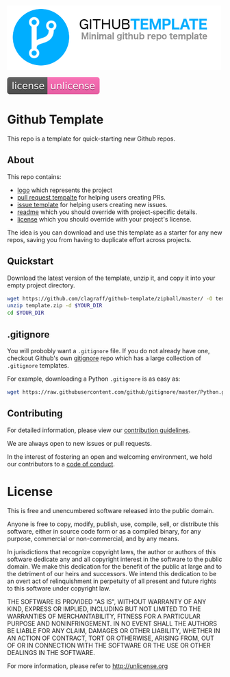 <!-- Have a nice logo. 500px x 150px suggested -->
![project logo](.github/logo.png)

<!-- Include relevant build badges -->
[![License](.github/unlicense.svg)](https://unlicense.org/)

# Github Template
<!-- Short description of the project -->
This repo is a template for quick-starting new Github repos.


## About
This repo contains:

* [logo](.github/logo.png) which represents the project
* [pull request tempalte](.github/PULL_REQUEST_TEMPLATE.md) for helping users creating PRs.
* [issue template](.github/ISSUE_TEMPLATE.md) for helping users creating new issues.
* [readme](README.md) which you should override with project-specific details.
* [license](LICENSE.md) which you should override with your project's license.

The idea is you can download and use this template as a starter for any new
repos, saving you from having to duplicate effort across projects.

## Quickstart
Download the latest version of the template, unzip it, and copy it into your
empty project directory.

```bash
wget https://github.com/clagraff/github-template/zipball/master/ -O template.zip
unzip template.zip -d $YOUR_DIR
cd $YOUR_DIR
```

## .gitignore
You will probobly want a `.gitignore` file. If you do not already
have one, checkout Github's own [gitignore](https://github.com/github/gitignore)
repo which has a large collection of `.gitignore` templates.

For example, downloading a Python `.gitignore` is as easy as:
```bash
wget https://raw.githubusercontent.com/github/gitignore/master/Python.gitignore -O .gitignore
```

## Contributing
For detailed information, please view our
[contribution guidelines](.github/CONTRIBUTING.md).

We are always open to new issues or pull requests.

In the interest of fostering an open and welcoming environment, we hold
our contributors to a [code of conduct](.github/CODE_OF_CONDUCT.md).

# License
This is free and unencumbered software released into the public domain.

Anyone is free to copy, modify, publish, use, compile, sell, or
distribute this software, either in source code form or as a compiled
binary, for any purpose, commercial or non-commercial, and by any
means.

In jurisdictions that recognize copyright laws, the author or authors
of this software dedicate any and all copyright interest in the
software to the public domain. We make this dedication for the benefit
of the public at large and to the detriment of our heirs and
successors. We intend this dedication to be an overt act of
relinquishment in perpetuity of all present and future rights to this
software under copyright law.

THE SOFTWARE IS PROVIDED "AS IS", WITHOUT WARRANTY OF ANY KIND,
EXPRESS OR IMPLIED, INCLUDING BUT NOT LIMITED TO THE WARRANTIES OF
MERCHANTABILITY, FITNESS FOR A PARTICULAR PURPOSE AND NONINFRINGEMENT.
IN NO EVENT SHALL THE AUTHORS BE LIABLE FOR ANY CLAIM, DAMAGES OR
OTHER LIABILITY, WHETHER IN AN ACTION OF CONTRACT, TORT OR OTHERWISE,
ARISING FROM, OUT OF OR IN CONNECTION WITH THE SOFTWARE OR THE USE OR
OTHER DEALINGS IN THE SOFTWARE.

For more information, please refer to <http://unlicense.org>
